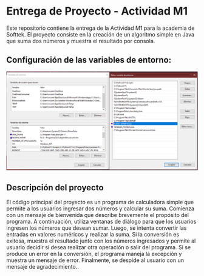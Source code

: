 # Entrega de Proyecto - Actividad M1

Este repositorio contiene la entrega de la Actividad M1 para la academia de Softtek. El proyecto consiste en la creación de un algoritmo simple en Java que suma dos números y muestra el resultado por consola.

## Configuración de las variables de entorno:

![Configuración de las variables de entorno](https://raw.githubusercontent.com/nicomuros/actividad-m1-acsofttek/main/Conf%20variables%20de%20entorno.png)

## Descripción del proyecto
El código principal del proyecto es un programa de calculadora simple que permite a los usuarios ingresar dos números y calcular su suma. Comienza con un mensaje de bienvenida que describe brevemente el propósito del programa. A continuación, utiliza ventanas de diálogo para que los usuarios ingresen los números que desean sumar. Luego, se intenta convertir las entradas en valores numéricos y realizar la suma. Si la conversión es exitosa, muestra el resultado junto con los números ingresados y permite al usuario decidir si desea realizar otra operación o salir del programa. Si se produce un error en la conversión, el programa maneja la excepción y muestra un mensaje de error. Finalmente, se despide al usuario con un mensaje de agradecimiento..